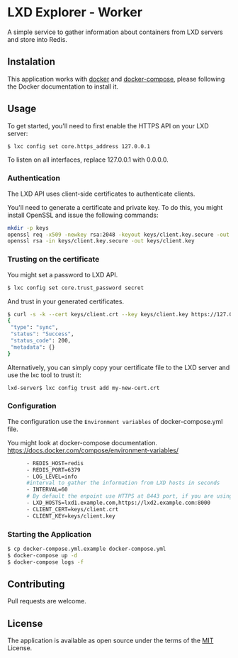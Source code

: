 # LXD Explorer - Worker

A simple service to gather information about containers from LXD servers and store into Redis. 

## Instalation

This application works with [docker](https://docs.docker.com/engine/install/) and [docker-compose](https://docs.docker.com/compose/install/), please following the Docker documentation to install it.

## Usage

To get started, you'll need to first enable the HTTPS API on your LXD server:

```bash
$ lxc config set core.https_address 127.0.0.1
```

To listen on all interfaces, replace 127.0.0.1 with 0.0.0.0.

### Authentication

The LXD API uses client-side certificates to authenticate clients.

You'll need to generate a certificate and private key. To do this, you might install OpenSSL and issue the following commands:

```bash
mkdir -p keys
openssl req -x509 -newkey rsa:2048 -keyout keys/client.key.secure -out keys/client.crt -days 3650
openssl rsa -in keys/client.key.secure -out keys/client.key
```

### Trusting on the certificate

You might set a password to LXD API.

```bash
$ lxc config set core.trust_password secret
```

And trust in your generated certificates.

```bash
$ curl -s -k --cert keys/client.crt --key keys/client.key https://127.0.0.1:8443/1.0/certificates -X POST -d '{"type": "client", "password": "secret"}' | jq .
{
 "type": "sync",
 "status": "Success",
 "status_code": 200,
 "metadata": {}
}
```

Alternatively, you can simply copy your certificate file to the LXD server and use the lxc tool to trust it:

```bash
lxd-server$ lxc config trust add my-new-cert.crt
```

### Configuration

The configuration use the `Environment variables` of docker-compose.yml file.

You might look at docker-compose documentation.
https://docs.docker.com/compose/environment-variables/

```bash
      - REDIS_HOST=redis
      - REDIS_PORT=6379
      - LOG_LEVEL=info
      #interval to gather the information from LXD hosts in seconds
      - INTERVAL=60
      # By default the enpoint use HTTPS at 8443 port, if you are using a different setting you must add the scheme and port to URL
      - LXD_HOSTS=lxd1.example.com,https://lxd2.example.com:8000
      - CLIENT_CERT=keys/client.crt
      - CLIENT_KEY=keys/client.key
```

### Starting the Application

```bash
$ cp docker-compose.yml.example docker-compose.yml
$ docker-compose up -d
$ docker-compose logs -f
```

## Contributing
Pull requests are welcome.

## License
The application is available as open source under the terms of the [MIT](https://choosealicense.com/licenses/mit/) License.